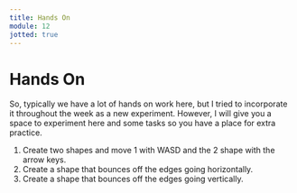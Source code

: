 ```yaml
---
title: Hands On
module: 12
jotted: true
---
```


# Hands On

So, typically we have a lot of hands on work here, but I tried to incorporate it throughout the week as a new experiment. However, I will give you a space to experiment here and some tasks so you have a place for extra practice.

<div id="jotted-demo-1" class="jotted-theme-stacked"></div>

<script>
    new Jotted(document.querySelector("#jotted-demo-1"), {
    files: [
        {
            type: "js",
            hide: false,
            url:"https://raw.githubusercontent.com/Montana-Media-Arts/441-WebTech-Spring2019/master/Week%2011%20Examples/handsonscript.js"
        },
        {
            type: "html",
            hide: false,
            url:"https://raw.githubusercontent.com/Montana-Media-Arts/441-WebTech-Spring2019/master/Week%2011%20Examples/HandsOnExample.html"

    }],
    showBlank: false,
    showResult: true,
    runScripts: true,
    plugins: [
        { name: 'ace', options: { "maxLines": 100, "Lines": 100 } },
        // { name: 'console', options: { autoClear: true } },
    ]
});
</script>

1. Create two shapes and move 1 with WASD and the 2 shape with the arrow keys.
2. Create a shape that bounces off the edges going horizontally.
3. Create a shape that bounces off the edges going vertically.